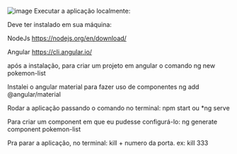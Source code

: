 ![image](https://wallpapercave.com/wp/wp4359889.jpg)
Executar a aplicação localmente:

Deve ter instalado em sua máquina:

NodeJs
https://nodejs.org/en/download/

Angular
https://cli.angular.io/

após a instalação, para criar um projeto em angular o comando 
ng new pokemon-list

Instalei o angular material para fazer uso de componentes
ng add @angular/material


Rodar a aplicação passando o comando no terminal: 
npm start   ou  *ng serve

Para criar um component em que eu pudesse configurá-lo:
ng generate component pokemon-list


Pra parar a aplicação, no terminal:
kill + numero da porta.  ex: kill 333


